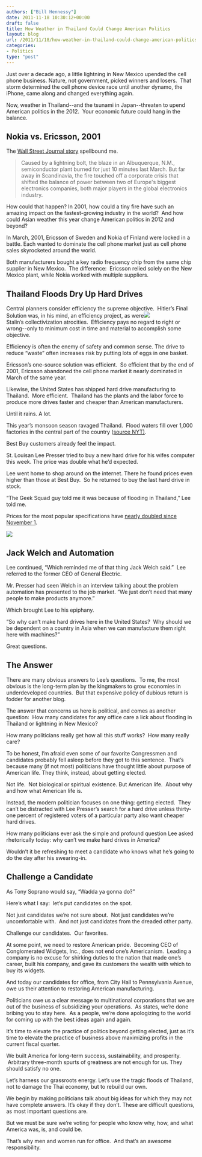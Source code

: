```yaml
---
authors: ["Bill Hennessy"]
date: 2011-11-18 10:30:12+00:00
draft: false
title: How Weather in Thailand Could Change American Politics
layout: blog
url: /2011/11/18/how-weather-in-thailand-could-change-american-politics/
categories:
- Politics
type: "post"
---
```


Just over a decade ago, a little lightning in New Mexico upended the cell phone business. Nature, not government, picked winners and losers.  That storm determined the cell phone device race until another dynamo, the iPhone, came along and changed everything again.

Now, weather in Thailand--and the tsunami in Japan--threaten to upend American politics in the 2012.  Your economic future could hang in the balance.



## Nokia vs. Ericsson, 2001



The [Wall Street Journal story](about:blank) spellbound me.



> Caused by a lightning bolt, the blaze in an Albuquerque, N.M., semiconductor plant burned for just 10 minutes last March. But far away in Scandinavia, the fire touched off a corporate crisis that shifted the balance of power between two of Europe's biggest electronics companies, both major players in the global electronics industry.



How could that happen? In 2001, how could a tiny fire have such an amazing impact on the fastest-growing industry in the world?  And how could Asian weather this year change American politics in 2012 and beyond?

In March, 2001, Ericsson of Sweden and Nokia of Finland were locked in a battle. Each wanted to dominate the cell phone market just as cell phone sales skyrocketed around the world.

Both manufacturers bought a key radio frequency chip from the same chip supplier in New Mexico.  The difference:  Ericsson relied solely on the New Mexico plant, while Nokia worked with multiple suppliers.



## Thailand Floods Dry Up Hard Drives



Central planners consider efficiency the supreme objective.  Hitler’s Final Solution was, in his mind, an efficiency project, as were[![](https://19015-hennessysview.hennessysview.com/wp-content/uploads/2011/11/western-digital-flood-300x225.jpg)
](https://19015-hennessysview.hennessysview.com/wp-content/uploads/2011/11/western-digital-flood-300x225.jpg)Stalin’s collectivization atrocities.  Efficiency pays no regard to right or wrong--only to minimum cost in time and material to accomplish some objective.

Efficiency is often the enemy of safety and common sense. The drive to reduce “waste” often increases risk by putting lots of eggs in one basket.

Ericsson’s one-source solution was efficient.  So efficient that by the end of 2001, Ericsson abandoned the cell phone market it nearly dominated in March of the same year.

Likewise, the United States has shipped hard drive manufacturing to Thailand.  More efficient.  Thailand has the plants and the labor force to produce more drives faster and cheaper than American manufacturers.

Until it rains. A lot.

This year’s monsoon season ravaged Thailand.  Flood waters fill over 1,000 factories in the central part of the country ([source NYT)](https://www.nytimes.com/2011/11/07/business/global/07iht-floods07.html?pagewanted=all).

Best Buy customers already feel the impact.

St. Louisan Lee Presser tried to buy a new hard drive for his wifes computer this week. The price was double what he’d expected.

Lee went home to shop around on the internet. There he found prices even higher than those at Best Buy.  So he returned to buy the last hard drive in stock.

“The Geek Squad guy told me it was because of flooding in Thailand,” Lee told me.

Prices for the most popular specifications have [nearly doubled since November 1](https://www.extremetech.com/computing/103711-hdd-pricewatch-you-know-where-its-going-we-tell-you-how-much-its-going-to-hurt).



![](https://lh3.googleusercontent.com/TQKFnMl5zw7smCz4TmJMm5IUYv-LNCxK6V5KPJzpm_Nm8lA4QURSKrWORZNxDfyJ2ZDtRe0V58TXu86wGXhB5onjfjftVblHaUZyBf0k2BGaunZM8XM)






## Jack Welch and Automation



Lee continued, “Which reminded me of that thing Jack Welch said.”  Lee referred to the former CEO of General Electric.

Mr. Presser had seen Welch in an interview talking about the problem automation has presented to the job market. “We just don’t need that many people to make products anymore.”

Which brought Lee to his epiphany.

“So why can’t make hard drives here in the United States?  Why should we be dependent on a country in Asia when we can manufacture them right here with machines?”

Great questions.



## The Answer



There are many obvious answers to Lee’s questions.  To me, the most obvious is the long-term plan by the kingmakers to grow economies in underdeveloped countries.  But that expensive policy of dubious return is fodder for another blog.

The answer that concerns us here is political, and comes as another question:  How many candidates for any office care a lick about flooding in Thailand or lightning in New Mexico?

How many politicians really get how all this stuff works?  How many really care?

To be honest, I’m afraid even some of our favorite Congressmen and candidates probably fell asleep before they got to this sentence.  That’s because many (if not most) politicians have thought little about purpose of American life. They think, instead, about getting elected.

Not life.  Not biological or spiritual existence. But American life.  About why and how what American life is.

Instead, the modern politician focuses on one thing: getting elected.  They can’t be distracted with Lee Presser’s search for a hard drive unless thirty-one percent of registered voters of a particular party also want cheaper hard drives.

How many politicians ever ask the simple and profound question Lee asked rhetorically today: why can’t we make hard drives in America?

Wouldn’t it be refreshing to meet a candidate who knows what he’s going to do the day after his swearing-in.



## Challenge a Candidate



As Tony Soprano would say, “Wadda ya gonna do?”

Here’s what I say:  let’s put candidates on the spot.

Not just candidates we’re not sure about.  Not just candidates we’re uncomfortable with.  And not just candidates from the dreaded other party.

Challenge our candidates.  Our favorites.

At some point, we need to restore American pride.  Becoming CEO of Conglomerated Widgets, Inc., does not end one’s Americanism.  Leading a company is no excuse for shirking duties to the nation that made one’s career, built his company, and gave its customers the wealth with which to buy its widgets.

And today our candidates for office, from City Hall to Pennsylvania Avenue, owe us their attention to restoring American manufacturing.

Politicians owe us a clear message to multinational corporations that we are out of the business of subsidizing your operations.  As states, we’re done bribing you to stay here.  As a people, we’re done apologizing to the world for coming up with the best ideas again and again.

It’s time to elevate the practice of politics beyond getting elected, just as it’s time to elevate the practice of business above maximizing profits in the current fiscal quarter.

We built America for long-term success, sustainability, and prosperity.  Arbitrary three-month spurts of greatness are not enough for us. They should satisfy no one.

Let’s harness our grassroots energy. Let’s use the tragic floods of Thailand, not to damage the Thai economy, but to rebuild our own.

We begin by making politicians talk about big ideas for which they may not have complete answers. It’s okay if they don’t. These are difficult questions, as most important questions are.

But we must be sure we’re voting for people who know why, how, and what America was, is, and could be.

That’s why men and women run for office.  And that’s an awesome responsibility.

